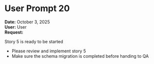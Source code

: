 # User Prompt 20

**Date:** October 3, 2025  
**User:** User  
**Request:**

Story 5 is ready to be started
- Please review and implement story 5
- Make sure the schema migration is completed before handing to QA